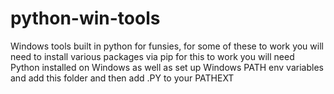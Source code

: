 # python-win-tools
Windows tools built in python for funsies, for some of these to work you will need to install various packages via pip
for this to work you will need Python installed on Windows as well as set up Windows PATH env variables and add this folder
and then add .PY to your PATHEXT


